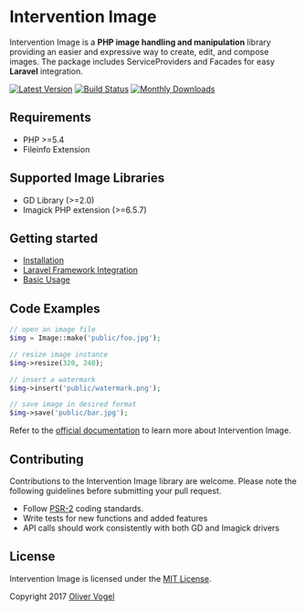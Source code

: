 # Intervention Image

Intervention Image is a **PHP image handling and manipulation** library providing an easier and expressive way to create, edit, and compose images. The package includes ServiceProviders and Facades for easy **Laravel** integration.

[![Latest Version](https://img.shields.io/packagist/v/intervention/image.svg)](https://packagist.org/packages/intervention/image)
[![Build Status](https://travis-ci.org/Intervention/image.png?branch=master)](https://travis-ci.org/Intervention/image)
[![Monthly Downloads](https://img.shields.io/packagist/dm/intervention/image.svg)](https://packagist.org/packages/intervention/image/stats)

## Requirements

- PHP >=5.4
- Fileinfo Extension

## Supported Image Libraries

- GD Library (>=2.0)
- Imagick PHP extension (>=6.5.7)

## Getting started

- [Installation](https://image.intervention.io/v2/introduction/installation)
- [Laravel Framework Integration](https://image.intervention.io/v2/introduction/installation#integration-in-laravel)
- [Basic Usage](https://image.intervention.io/v2/usage/overview#basic-usage)

## Code Examples

```php
// open an image file
$img = Image::make('public/foo.jpg');

// resize image instance
$img->resize(320, 240);

// insert a watermark
$img->insert('public/watermark.png');

// save image in desired format
$img->save('public/bar.jpg');
```

Refer to the [official documentation](http://image.intervention.io/) to learn more about Intervention Image.

## Contributing

Contributions to the Intervention Image library are welcome. Please note the following guidelines before submitting your pull request.

- Follow [PSR-2](http://www.php-fig.org/psr/psr-2/) coding standards.
- Write tests for new functions and added features
- API calls should work consistently with both GD and Imagick drivers

## License

Intervention Image is licensed under the [MIT License](http://opensource.org/licenses/MIT).

Copyright 2017 [Oliver Vogel](http://olivervogel.com/)
